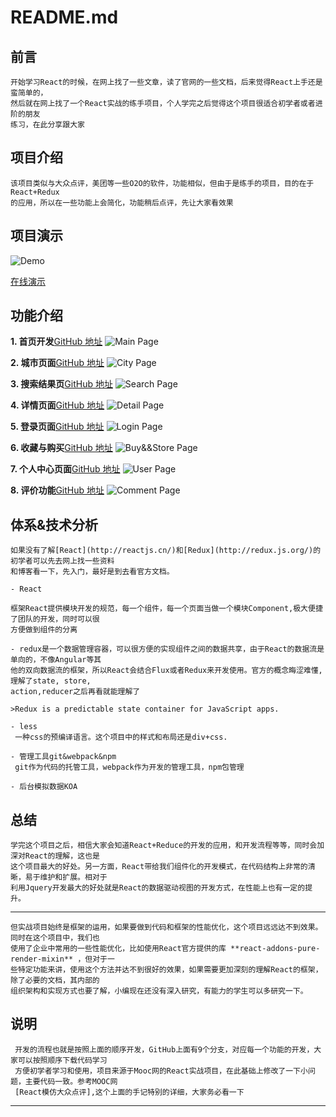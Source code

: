 README.md
=========

前言
----

	开始学习React的时候，在网上找了一些文章，读了官网的一些文档，后来觉得React上手还是蛮简单的，  
	然后就在网上找了一个React实战的练手项目，个人学完之后觉得这个项目很适合初学者或者进阶的朋友  
	练习，在此分享跟大家

项目介绍
----

	该项目类似与大众点评，美团等一些O2O的软件，功能相似，但由于是练手的项目，目的在于React+Redux  
	的应用，所以在一些功能上会简化，功能稍后点评，先让大家看效果


项目演示
----
![Demo](http://img.blog.csdn.net/20170611144642685?watermark/2/text/aHR0cDovL2Jsb2cuY3Nkbi5uZXQvTWFnaWNfc29mdHdhcmU=/font/5a6L5L2T/fontsize/400/fill/I0JBQkFCMA==/dissolve/70/gravity/SouthEast)

  [在线演示][5]


功能介绍
----

 **1. 首页开发**[GitHub 地址][6]
	![Main Page](http://img.blog.csdn.net/20170611142406421?watermark/2/text/aHR0cDovL2Jsb2cuY3Nkbi5uZXQvTWFnaWNfc29mdHdhcmU=/font/5a6L5L2T/fontsize/400/fill/I0JBQkFCMA==/dissolve/70/gravity/SouthEast)

 **2. 城市页面**[GitHub 地址][7]
    ![City Page](http://img.blog.csdn.net/20170611143110102?watermark/2/text/aHR0cDovL2Jsb2cuY3Nkbi5uZXQvTWFnaWNfc29mdHdhcmU=/font/5a6L5L2T/fontsize/400/fill/I0JBQkFCMA==/dissolve/70/gravity/SouthEast)

 **3. 搜索结果页**[GitHub 地址][8]
	![Search Page](http://img.blog.csdn.net/20170611143309568?watermark/2/text/aHR0cDovL2Jsb2cuY3Nkbi5uZXQvTWFnaWNfc29mdHdhcmU=/font/5a6L5L2T/fontsize/400/fill/I0JBQkFCMA==/dissolve/70/gravity/SouthEast)

 **4. 详情页面**[GitHub 地址][9]
	![Detail Page](http://img.blog.csdn.net/20170611143432857?watermark/2/text/aHR0cDovL2Jsb2cuY3Nkbi5uZXQvTWFnaWNfc29mdHdhcmU=/font/5a6L5L2T/fontsize/400/fill/I0JBQkFCMA==/dissolve/70/gravity/SouthEast)

 **5. 登录页面**[GitHub 地址][10]
	![Login Page](http://img.blog.csdn.net/20170611143653860?watermark/2/text/aHR0cDovL2Jsb2cuY3Nkbi5uZXQvTWFnaWNfc29mdHdhcmU=/font/5a6L5L2T/fontsize/400/fill/I0JBQkFCMA==/dissolve/70/gravity/SouthEast)

 **6. 收藏与购买**[GitHub 地址][11]
	![Buy&&Store Page](http://img.blog.csdn.net/20170611144013838?watermark/2/text/aHR0cDovL2Jsb2cuY3Nkbi5uZXQvTWFnaWNfc29mdHdhcmU=/font/5a6L5L2T/fontsize/400/fill/I0JBQkFCMA==/dissolve/70/gravity/SouthEast)

 **7. 个人中心页面**[GitHub 地址][12]
	![User Page](http://img.blog.csdn.net/20170611143847525?watermark/2/text/aHR0cDovL2Jsb2cuY3Nkbi5uZXQvTWFnaWNfc29mdHdhcmU=/font/5a6L5L2T/fontsize/400/fill/I0JBQkFCMA==/dissolve/70/gravity/SouthEast)

 **8. 评价功能**[GitHub 地址][13]
	![Comment Page](http://img.blog.csdn.net/20170611144257105?watermark/2/text/aHR0cDovL2Jsb2cuY3Nkbi5uZXQvTWFnaWNfc29mdHdhcmU=/font/5a6L5L2T/fontsize/400/fill/I0JBQkFCMA==/dissolve/70/gravity/SouthEast)


体系&技术分析
-------
	如果没有了解[React](http://reactjs.cn/)和[Redux](http://redux.js.org/)的初学者可以先去网上找一些资料  
	和博客看一下，先入门，最好是到去看官方文档。

 	- React

	框架React提供模块开发的规范，每一个组件，每一个页面当做一个模块Component,极大便捷了团队的开发，同时可以很  
	方便做到组件的分离

 	- redux是一个数据管理容器，可以很方便的实现组件之间的数据共享，由于React的数据流是单向的，不像Angular等其  
	他的双向数据流的框架，所以React会结合Flux或者Redux来开发使用。官方的概念晦涩难懂, 理解了state, store,   
	action,reducer之后再看就能理解了

    >Redux is a predictable state container for JavaScript apps.

 	- less
	 一种css的预编译语言。这个项目中的样式和布局还是div+css.

 	- 管理工具git&webpack&npm
	 git作为代码的托管工具，webpack作为开发的管理工具，npm包管理

 	- 后台模拟数据KOA

总结
----
	学完这个项目之后，相信大家会知道React+Reduce的开发的应用，和开发流程等等，同时会加深对React的理解，这也是  
	这个项目最大的好处。另一方面，React带给我们组件化的开发模式，在代码结构上非常的清晰，易于维护和扩展。相对于  
	利用Jquery开发最大的好处就是React的数据驱动视图的开发方式，在性能上也有一定的提升。

----------

	但实战项目始终是框架的运用，如果要做到代码和框架的性能优化，这个项目远远达不到效果。同时在这个项目中，我们也  
	使用了企业中常用的一些性能优化，比如使用React官方提供的库 **react-addons-pure-render-mixin** ，但对于一  
	些特定功能来讲，使用这个方法并达不到很好的效果，如果需要更加深刻的理解React的框架，除了必要的文档，其内部的  
	组织架构和实现方式也要了解，小编现在还没有深入研究，有能力的学生可以多研究一下。

说明
----

	 开发的流程也就是按照上面的顺序开发，GitHub上面有9个分支，对应每一个功能的开发，大家可以按照顺序下载代码学习  
	 方便初学者学习和使用，项目来源于Mooc网的React实战项目，在此基础上修改了一下小问题，主要代码一致。参考MOOC网  
	 [React模仿大众点评],这个上面的手记特别的详细，大家务必看一下

----------
[1]:http://reactjs.cn/
[2]:http://redux.js.org/
[5]:http://47.94.201.62:4000/
[6]:https://github.com/Magiccwl/dzdp-react/tree/main_page_dzdp
[7]:https://github.com/Magiccwl/dzdp-react/tree/city_page_dzdp
[8]:https://github.com/Magiccwl/dzdp-react/tree/search_page_dzdp
[9]:https://github.com/Magiccwl/dzdp-react/tree/detail_page_dzdp
[10]:https://github.com/Magiccwl/dzdp-react/tree/login_page_dzdp
[11]:https://github.com/Magiccwl/dzdp-react/tree/buy_store_page_dzdp
[12]:https://github.com/Magiccwl/dzdp-react/tree/user_page_dzdp
[13]:https://github.com/Magiccwl/dzdp-react/tree/comment_page_dzdp
